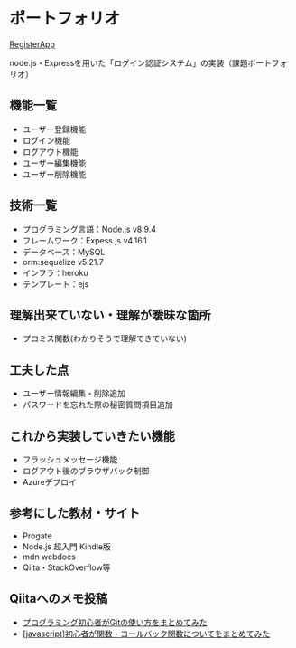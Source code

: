 # ポートフォリオ

[RegisterApp](https://register-apps.herokuapp.com/)

node.js・Expressを用いた「ログイン認証システム」の実装（課題ポートフォリオ）

## 機能一覧
*  ユーザー登録機能
*  ログイン機能
*  ログアウト機能
*  ユーザー編集機能
*  ユーザー削除機能

## 技術一覧
*  プログラミング言語：Node.js v8.9.4
*  フレームワーク：Expess.js v4.16.1
*  データベース：MySQL
*  orm:sequelize v5.21.7
*  インフラ：heroku 
*  テンプレート：ejs

## 理解出来ていない・理解が曖昧な箇所
*  プロミス関数(わかりそうで理解できていない)
 
## 工夫した点
*  ユーザー情報編集・削除追加
*  パスワードを忘れた際の秘密質問項目追加

## これから実装していきたい機能
*  フラッシュメッセージ機能
*  ログアウト後のブラウザバック制御
*  Azureデプロイ

## 参考にした教材・サイト
*  Progate
*  Node.js 超入門 Kindle版
*  mdn webdocs
*  Qiita・StackOverflow等

## Qiitaへのメモ投稿
*  [プログラミング初心者がGitの使い方をまとめてみた](https://qiita.com/moriyama14t/items/7fc7fd6bd6603bad30f1)
*  [[javascript]初心者が関数・コールバック関数についてをまとめてみた](https://qiita.com/moriyama14t/items/453bfdfe394e654daace)

